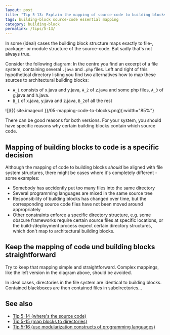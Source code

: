 ```yaml
---
layout: post
title: "Tip 5-13: Explain the mapping of source-code to building blocks!"
tags: building-block source-code essential mapping 
category: building-block
permalink: /tips/5-13/
---
```


In some (ideal) cases the building block structure maps exactly to
file-, package- or module structure of the source-code. But sadly that's not
always true.

Consider the following diagram: In the centre you find an
excerpt of a file system, containing several `.java` and `.php` files.
Left and right of this hypothetical directory listing you find two
alternatives how to map these sources to architectural building blocks:

* `A_1` consists of x.java and y.java, `A_2` of z.java and some php files,
`A_3` of g.java and h.java.
* `B_1` of x.java, y.java and z.java, `B_2`of all the rest



![]({{ site.imageurl }}/05-mapping-code-to-blocks.png){:width="85%"}

There can be good reasons for both versions. For your system, you should
have specific reasons why certain building blocks contain which source code.

## Mapping of building blocks to code is a specific decision

Although the mapping of code to building blocks _should_ be aligned
with file system structures, there might be cases where it's completely
different - some examples:

* Somebody has accidently put too many files into the same directory
* Several programming languages are mixed in the same source tree
* Responsibility of building blocks has changed over time, but the
corresponding source code files have not been moved around appropriately
* Other constraints enforce a specific directory structure, e.g.
some obscure frameworks require certain source files at specific locations,
or the build-/deployment process expect certain directory structures,
which don't map to architectural building blocks.


## Keep the mapping of code und building blocks straightforward

Try to keep that mapping simple and straightforward. Complex mappings,
like the left version in the diagram above, should be avoided.

In ideal cases, directories in the file system are identical to building
blocks. Contained blackboxes are then contained files in subdirectories...

## See also

* [Tip 5-14 (where's the source code)](/tips/5-14)
* [Tip 5-15 (map blocks to directories)](/tips/5-15)
* [Tip 5-16 (use modularization constructs of programming languages)](/tips/5-16)
